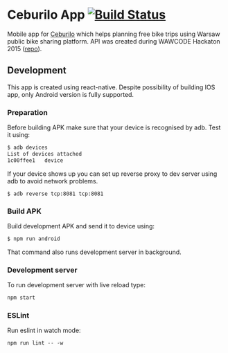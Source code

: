 # Ceburilo App [![Build Status](https://travis-ci.org/buoto/CeburiloApp.svg?branch=master)](https://travis-ci.org/buoto/CeburiloApp)

Mobile app for [Ceburilo](https://ceburilo.pl/) which helps planning free bike
trips using Warsaw public bike sharing platform. API was created during WAWCODE
Hackaton 2015 ([repo](https://github.com/zyla/ceburilo)).

## Development

This app is created using react-native. Despite possibility of building IOS app,
only Android version is fully supported.

### Preparation

Before building APK make sure that your device is recognised by adb. Test it
using:

```sh
$ adb devices
List of devices attached
1c00ffee1	device
```

If your device shows up you can set up reverse proxy to dev server using adb
to avoid network problems.

```
$ adb reverse tcp:8081 tcp:8081
```

### Build APK

Build development APK and send it to device using:

```sh
$ npm run android
```

That command also runs development server in background.

### Development server

To run development server with live reload type:

```sh
npm start
```

### ESLint

Run eslint in watch mode:
```
npm run lint -- -w
```
